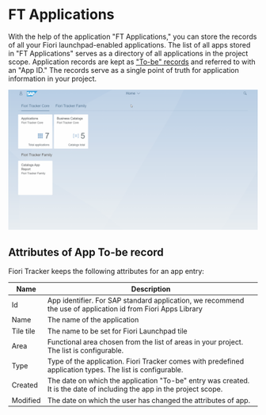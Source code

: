 # FT Applications

With the help of the application "FT Applications," you can store the records of all your Fiori launchpad-enabled applications. The list of all apps stored in "FT Applications" serves as a directory of all applications in the project scope. Application records are kept as ["To-be" records](../../to-be.md) and referred to with an "App ID." The records serve as a single point of truth for application information in your project.

[![](res/apps.gif)](res/apps.gif)

## Attributes of App To-be record

Fiori Tracker keeps the following attributes for an app entry:


| Name      | Description                                                                                                             |
|-----------|-------------------------------------------------------------------------------------------------------------------------|
| Id        | App identifier. For SAP standard application, we recommend the use of application id from Fiori Apps Library        |
| Name      | The name of the application                                                                                             |
| Tile tile | The name to be set for Fiori Launchpad tile                                                                           |
| Area      | Functional area chosen from the list of areas in your project. The list is configurable.                             |
| Type      | Type of the application. Fiori Tracker comes with predefined application types. The list is configurable.             |
| Created   | The date on which the application "To-be" entry was created.   It is the date of including the app in the project scope. |
| Modified  | The date on which the user has changed the attributes of app.   |